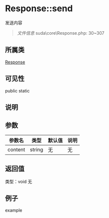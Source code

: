 # Response::send
发送内容
> *文件信息* suda\core\Response.php: 30~307
## 所属类 

[Response](../Response.md)

## 可见性

  public  static
## 说明



## 参数

| 参数名 | 类型 | 默认值 | 说明 |
|--------|-----|-------|-------|
| content |  string | 无 | 无 |

## 返回值
类型：void
无

## 例子

example